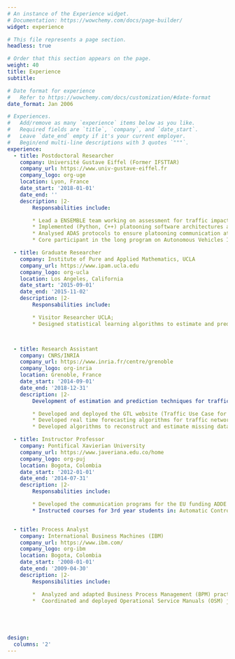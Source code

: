 ```yaml
---
# An instance of the Experience widget.
# Documentation: https://wowchemy.com/docs/page-builder/
widget: experience

# This file represents a page section.
headless: true

# Order that this section appears on the page.
weight: 40
title: Experience
subtitle:

# Date format for experience
#   Refer to https://wowchemy.com/docs/customization/#date-format
date_format: Jan 2006

# Experiences.
#   Add/remove as many `experience` items below as you like.
#   Required fields are `title`, `company`, and `date_start`.
#   Leave `date_end` empty if it's your current employer.
#   Begin/end multi-line descriptions with 3 quotes `"""`.
experience:
  - title: Postdoctoral Researcher
    company: Université Gustave Eiffel (Former IFSTTAR)
    company_url: https://www.univ-gustave-eiffel.fr
    company_logo: org-uge
    location: Lyon, France
    date_start: '2018-01-01'
    date_end: ''
    description: |2-
        Responsabilities include:

        * Lead a ENSEMBLE team working on assessment for traffic impact of automated vehicle technologies
        * Implemented (Python, C++) platooning software architectures and interfaces for traffic simulators;
        * Analysed ADAS protocols to ensure platooning communication at simulation level;
        * Core participant in the long program on Autonomous Vehicles IPAM UCLA

  - title: Graduate Researcher
    company: Institute of Pure and Applied Mathematics, UCLA
    company_url: https://www.ipam.ucla.edu
    company_logo: org-ucla
    location: Los Angeles, California
    date_start: '2015-09-01'
    date_end: '2015-11-02'
    description: |2-
        Responsabilities include:

        * Visitor Researcher UCLA;
        * Designed statistical learning algorithms to estimate and predict travel time in traffic networks.



  - title: Research Assistant
    company: CNRS/INRIA
    company_url: https://www.inria.fr/centre/grenoble
    company_logo: org-inria
    location: Grenoble, France
    date_start: '2014-09-01'
    date_end: '2018-12-31'
    description: |2-
        Development of estimation and prediction techniques for traffic systems:

        * Developed and deployed the GTL website (Traffic Use Case for the SPEEDD project);
        * Developed real time forecasting algorithms for traffic networks;
        * Developed algorithms to reconstruct and estimate missing data.

  - title: Instructor Professor
    company: Pontifical Xavierian University
    company_url: https://www.javeriana.edu.co/home
    company_logo: org-puj
    location: Bogota, Colombia
    date_start: '2012-01-01'
    date_end: '2014-07-31'
    description: |2-
        Responsabilities include:

        * Developed the communication programs for the EU funding ADDE SALEM;
        * Instructed courses for 3rd year students in: Automatic Control and Dynamical Systems.


  - title: Process Analyst
    company: International Business Machines (IBM)
    company_url: https://www.ibm.com/
    company_logo: org-ibm
    location: Bogota, Colombia
    date_start: '2008-01-01'
    date_end: '2009-04-30'
    description: |2-
        Responsibilities include:

        *  Analyzed and adapted Business Process Management (BPM) practices IT for SO contracts;
        *  Coordinated and deployed Operational Service Manuals (OSM) jointly with IT management for 3 main clients.





design:
  columns: '2'
---
```

